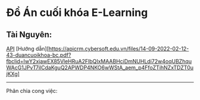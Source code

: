 # Đồ Án cuối khóa E-Learning
## Tài Nguyên:
[API](https://elearningnew.cybersoft.edu.vn/swagger/index.html)
[Hướng dẫn][https://apicrm.cybersoft.edu.vn/files/14-09-2022-02-12-43-duancuoikhoa-bc.pdf?fbclid=IwY2xjawEX85VleHRuA2FlbQIxMAABHciDmNUHLdi72w4oqUBZhquWAcG1JPvT7ilCdaKguQ2APWDP4NKO6wWStA_aem_p4FfoZTihNZxTDZT0ujKXg]
***
<p>Phân chia cong việc:</p>
